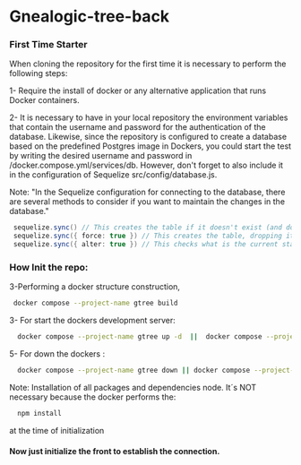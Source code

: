 # Gnealogic-tree-back

###  First Time Starter
When cloning the repository for the first time it is necessary to perform the following steps: 

1- Require the install of docker or any alternative application that runs Docker containers.

2- It is necessary to have in your local repository the environment variables that contain the username and password for the authentication of the database. Likewise, since the repository is configured to create a database based on the predefined Postgres image in Dockers, you could start the test by writing the desired username and password in /docker.compose.yml/services/db. However, don't forget to also include it in the configuration of Sequelize src/config/database.js.

Note: "In the Sequelize configuration for connecting to the database, there are several methods to consider if you want to maintain the changes in the database."
```java 
 sequelize.sync() // This creates the table if it doesn't exist (and does nothing if it already exists)
 sequelize.sync({ force: true }) // This creates the table, dropping it first if it already existed
 sequelize.sync({ alter: true }) // This checks what is the current state of the table in the database
```
### How Init the repo:

3-Performing a docker structure construction, 
```bash
 docker compose --project-name gtree build
```
3-  For start the dockers development server:
```bash
  docker compose --project-name gtree up -d  ||  docker compose --project-name gtree up -d --force-recreate
```
5-  For down the dockers :
```bash
  docker compose --project-name gtree down || docker compose --project-name gtree down -v
```

Note: Installation of all packages and dependencies node. It´s NOT necessary because the docker performs the:
```bash
  npm install
```
at the time of initialization

#### Now just initialize the front to establish the connection.
